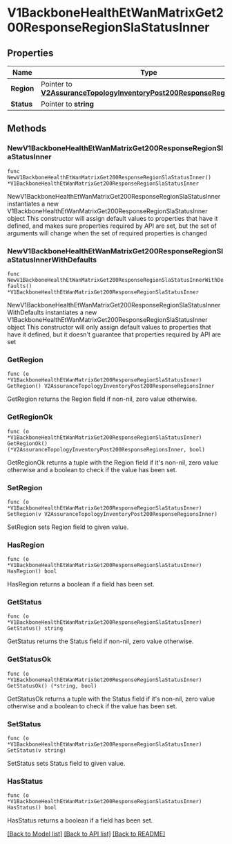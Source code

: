 # V1BackboneHealthEtWanMatrixGet200ResponseRegionSlaStatusInner

## Properties

Name | Type | Description | Notes
------------ | ------------- | ------------- | -------------
**Region** | Pointer to [**V2AssuranceTopologyInventoryPost200ResponseRegionsInner**](V2AssuranceTopologyInventoryPost200ResponseRegionsInner.md) |  | [optional] 
**Status** | Pointer to **string** |  | [optional] 

## Methods

### NewV1BackboneHealthEtWanMatrixGet200ResponseRegionSlaStatusInner

`func NewV1BackboneHealthEtWanMatrixGet200ResponseRegionSlaStatusInner() *V1BackboneHealthEtWanMatrixGet200ResponseRegionSlaStatusInner`

NewV1BackboneHealthEtWanMatrixGet200ResponseRegionSlaStatusInner instantiates a new V1BackboneHealthEtWanMatrixGet200ResponseRegionSlaStatusInner object
This constructor will assign default values to properties that have it defined,
and makes sure properties required by API are set, but the set of arguments
will change when the set of required properties is changed

### NewV1BackboneHealthEtWanMatrixGet200ResponseRegionSlaStatusInnerWithDefaults

`func NewV1BackboneHealthEtWanMatrixGet200ResponseRegionSlaStatusInnerWithDefaults() *V1BackboneHealthEtWanMatrixGet200ResponseRegionSlaStatusInner`

NewV1BackboneHealthEtWanMatrixGet200ResponseRegionSlaStatusInnerWithDefaults instantiates a new V1BackboneHealthEtWanMatrixGet200ResponseRegionSlaStatusInner object
This constructor will only assign default values to properties that have it defined,
but it doesn't guarantee that properties required by API are set

### GetRegion

`func (o *V1BackboneHealthEtWanMatrixGet200ResponseRegionSlaStatusInner) GetRegion() V2AssuranceTopologyInventoryPost200ResponseRegionsInner`

GetRegion returns the Region field if non-nil, zero value otherwise.

### GetRegionOk

`func (o *V1BackboneHealthEtWanMatrixGet200ResponseRegionSlaStatusInner) GetRegionOk() (*V2AssuranceTopologyInventoryPost200ResponseRegionsInner, bool)`

GetRegionOk returns a tuple with the Region field if it's non-nil, zero value otherwise
and a boolean to check if the value has been set.

### SetRegion

`func (o *V1BackboneHealthEtWanMatrixGet200ResponseRegionSlaStatusInner) SetRegion(v V2AssuranceTopologyInventoryPost200ResponseRegionsInner)`

SetRegion sets Region field to given value.

### HasRegion

`func (o *V1BackboneHealthEtWanMatrixGet200ResponseRegionSlaStatusInner) HasRegion() bool`

HasRegion returns a boolean if a field has been set.

### GetStatus

`func (o *V1BackboneHealthEtWanMatrixGet200ResponseRegionSlaStatusInner) GetStatus() string`

GetStatus returns the Status field if non-nil, zero value otherwise.

### GetStatusOk

`func (o *V1BackboneHealthEtWanMatrixGet200ResponseRegionSlaStatusInner) GetStatusOk() (*string, bool)`

GetStatusOk returns a tuple with the Status field if it's non-nil, zero value otherwise
and a boolean to check if the value has been set.

### SetStatus

`func (o *V1BackboneHealthEtWanMatrixGet200ResponseRegionSlaStatusInner) SetStatus(v string)`

SetStatus sets Status field to given value.

### HasStatus

`func (o *V1BackboneHealthEtWanMatrixGet200ResponseRegionSlaStatusInner) HasStatus() bool`

HasStatus returns a boolean if a field has been set.


[[Back to Model list]](../README.md#documentation-for-models) [[Back to API list]](../README.md#documentation-for-api-endpoints) [[Back to README]](../README.md)


